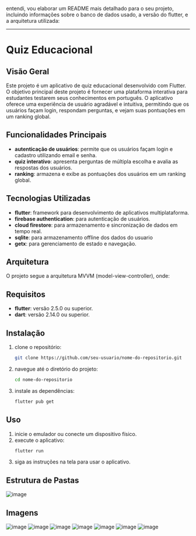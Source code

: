 entendi, vou elaborar um README mais detalhado para o seu projeto, incluindo informações sobre o banco de dados usado, a versão do flutter, e a arquitetura utilizada:

---

# Quiz Educacional

## Visão Geral

Este projeto é um aplicativo de quiz educacional desenvolvido com Flutter. O objetivo principal deste projeto é fornecer uma plataforma interativa para estudantes testarem seus conhecimentos em português. O aplicativo oferece uma experiência de usuário agradável e intuitiva, permitindo que os usuários façam login, respondam perguntas, e vejam suas pontuações em um ranking global.

## Funcionalidades Principais

- **autenticação de usuários**: permite que os usuários façam login e cadastro utilizando email e senha.
- **quiz interativo**: apresenta perguntas de múltipla escolha e avalia as respostas dos usuários.
- **ranking**: armazena e exibe as pontuações dos usuários em um ranking global.

## Tecnologias Utilizadas

- **flutter**: framework para desenvolvimento de aplicativos multiplataforma.
- **firebase authentication**: para autenticação de usuários.
- **cloud firestore**: para armazenamento e sincronização de dados em tempo real.
- **sqlite**: para armazenamento offline dos dados do usuario
- **getx**: para gerenciamento de estado e navegação.

## Arquitetura

O projeto segue a arquitetura MVVM (model-view-controller), onde:



## Requisitos

- **flutter**: versão 2.5.0 ou superior.
- **dart**: versão 2.14.0 ou superior.

## Instalação

1. clone o repositório:
   ```bash
   git clone https://github.com/seu-usuario/nome-do-repositorio.git
   ```
2. navegue até o diretório do projeto:
   ```bash
   cd nome-do-repositorio
   ```
3. instale as dependências:
   ```bash
   flutter pub get
   ```

## Uso

1. inicie o emulador ou conecte um dispositivo físico.
2. execute o aplicativo:
   ```bash
   flutter run
   ```
3. siga as instruções na tela para usar o aplicativo.

## Estrutura de Pastas
![image](https://github.com/user-attachments/assets/c547774c-c554-4e2c-a8ad-5f84205728c7)

## Imagens
![image](https://github.com/user-attachments/assets/d7b8b886-abfc-40be-935b-be45c43a68d7)
![image](https://github.com/user-attachments/assets/3c671f28-dc0e-42fc-8a9d-86b5e838a795)
![image](https://github.com/user-attachments/assets/1bd1a1b2-93b0-4e4e-9ad8-fd8acbf02a90)
![image](https://github.com/user-attachments/assets/da8c5899-2935-4714-99c6-a0ed757ea737)
![image](https://github.com/user-attachments/assets/9f7c5656-50f5-4c4c-b228-a482ea7e5c91)
![image](https://github.com/user-attachments/assets/addcb57b-aa6b-472c-adc4-669059b14b13)
![image](https://github.com/user-attachments/assets/47aca6f8-2d8e-4358-9b3b-a598bab3f34b)



